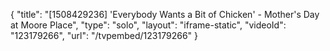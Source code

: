 {
    "title": "[1508429236] 'Everybody Wants a Bit of Chicken' - Mother's Day at Moore Place",
    "type": "solo",
    "layout": "iframe-static",
    "videoId": "123179266",
    "url": "\/tvpembed\/123179266"
}